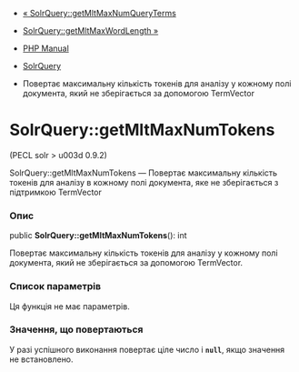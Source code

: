 - [«
SolrQuery::getMltMaxNumQueryTerms](solrquery.getmltmaxnumqueryterms.md)
- [SolrQuery::getMltMaxWordLength
»](solrquery.getmltmaxwordlength.md)

- [PHP Manual](index.md)
- [SolrQuery](class.solrquery.md)
- Повертає максимальну кількість токенів для аналізу у кожному полі
документа, який не зберігається за допомогою TermVector

# SolrQuery::getMltMaxNumTokens

(PECL solr \> u003d 0.9.2)

SolrQuery::getMltMaxNumTokens — Повертає максимальну кількість
токенів для аналізу в кожному полі документа, яке не зберігається з
підтримкою TermVector

### Опис

public **SolrQuery::getMltMaxNumTokens**(): int

Повертає максимальну кількість токенів для аналізу у кожному полі
документа, який не зберігається за допомогою TermVector.

### Список параметрів

Ця функція не має параметрів.

### Значення, що повертаються

У разі успішного виконання повертає ціле число і **`null`**, якщо
значення не встановлено.

